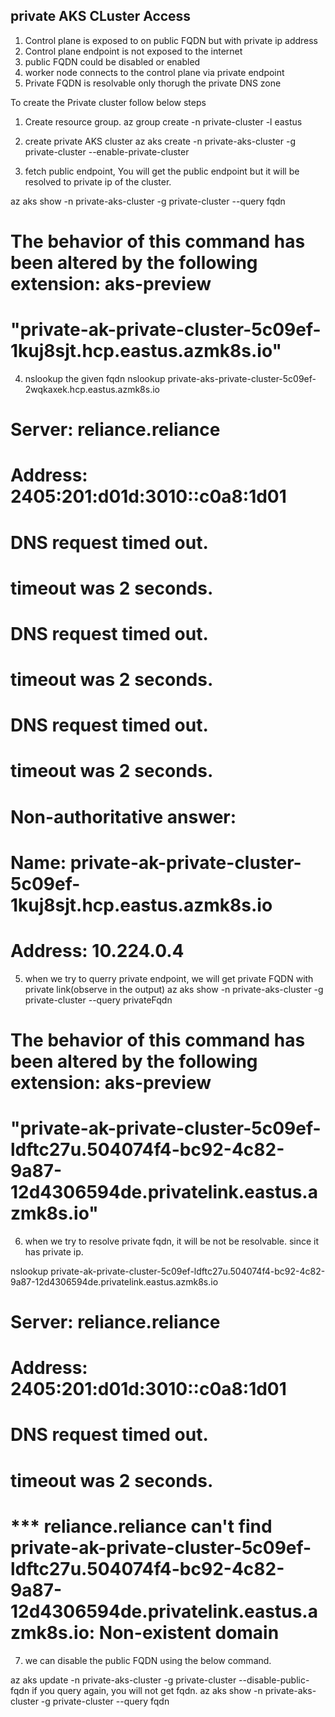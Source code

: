 ## private AKS CLuster Access

1. Control plane is exposed to on public FQDN but with private ip address
2. Control plane endpoint is not exposed to the internet
3. public FQDN could be disabled or enabled
4. worker node connects to the control plane via private endpoint
5. Private FQDN is resolvable only thorugh the private DNS zone


To create the Private cluster follow below steps

1. Create resource group.
az group create -n private-cluster -l eastus

2. create private AKS cluster
az aks create -n private-aks-cluster -g private-cluster --enable-private-cluster

3. fetch public endpoint, You will get the public endpoint but it will be resolved to private ip of the cluster.

az aks show -n private-aks-cluster -g private-cluster --query fqdn
# The behavior of this command has been altered by the following extension: aks-preview
# "private-ak-private-cluster-5c09ef-1kuj8sjt.hcp.eastus.azmk8s.io"

4. nslookup the given fqdn
nslookup private-aks-private-cluster-5c09ef-2wqkaxek.hcp.eastus.azmk8s.io
# Server:  reliance.reliance
# Address:  2405:201:d01d:3010::c0a8:1d01

# DNS request timed out.
# timeout was 2 seconds.
# DNS request timed out.
#    timeout was 2 seconds.
# DNS request timed out.
#     timeout was 2 seconds.
# Non-authoritative answer:
# Name:    private-ak-private-cluster-5c09ef-1kuj8sjt.hcp.eastus.azmk8s.io
# Address:  10.224.0.4
5. when we try to querry private endpoint, we will get private FQDN with private link(observe in the output)
az aks show -n private-aks-cluster -g private-cluster --query privateFqdn
# The behavior of this command has been altered by the following extension: aks-preview
# "private-ak-private-cluster-5c09ef-ldftc27u.504074f4-bc92-4c82-9a87-12d4306594de.privatelink.eastus.azmk8s.io"

6. when we try to resolve private fqdn, it will be not be resolvable. since it has private ip.

nslookup private-ak-private-cluster-5c09ef-ldftc27u.504074f4-bc92-4c82-9a87-12d4306594de.privatelink.eastus.azmk8s.io

# Server:  reliance.reliance
# Address:  2405:201:d01d:3010::c0a8:1d01

# DNS request timed out.
#    timeout was 2 seconds.
# *** reliance.reliance can't find private-ak-private-cluster-5c09ef-ldftc27u.504074f4-bc92-4c82-9a87-12d4306594de.privatelink.eastus.azmk8s.io: Non-existent domain
7. we can disable the public FQDN using the below command.

az aks update -n private-aks-cluster -g private-cluster --disable-public-fqdn
if you query again, you will not get fqdn.
az aks show -n private-aks-cluster -g private-cluster --query fqdn
